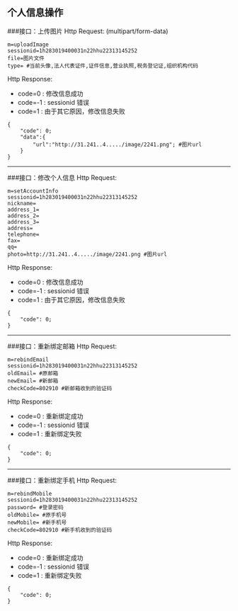 个人信息操作
---
###接口：上传图片
Http Request: (multipart/form-data)

```
m=uploadImage
sessionid=1h283019400031n22hhu22313145252
file=图片文件
type= #当前头像,法人代表证件,证件信息,营业执照,税务登记证,组织机构代码
```

Http Response:

- code=0 : 修改信息成功
- code=-1 : sessionid 错误
- code=1 : 由于其它原因，修改信息失败

``` 
{ 
    "code": 0;
    "data":{
    	"url":"http://31.241..4...../image/2241.png"; #图片url
    }
} 
```
---
###接口：修改个人信息
Http Request:

```
m=setAccountInfo
sessionid=1h283019400031n22hhu22313145252
nickname=
address_1=
address_2=
address_3=
address=
telephone=
fax=
qq=
photo=http://31.241..4...../image/2241.png #图片url
```

Http Response:

- code=0 : 修改信息成功
- code=-1 : sessionid 错误
- code=1 : 由于其它原因，修改信息失败

``` 
{ 
    "code": 0;
} 
```
---
###接口：重新绑定邮箱
Http Request: 

```
m=rebindEmail
sessionid=1h283019400031n22hhu22313145252
oldEmail= #原邮箱
newEmail= #新邮箱
checkCode=802910 #新邮箱收到的验证码
```
Http Response:  

- code=0 : 重新绑定成功
- code=-1 : sessionid 错误
- code=1 : 重新绑定失败

``` 
{ 
    "code": 0;    
} 
```
---
###接口：重新绑定手机
Http Request: 

```
m=rebindMobile
sessionid=1h283019400031n22hhu22313145252
password= #登录密码
oldMobile= #原手机号
newMobile= #新手机号
checkCode=802910 #新手机收到的验证码
```

Http Response:

- code=0 : 重新绑定成功
- code=-1 : sessionid 错误
- code=1 : 重新绑定失败

``` 
{ 
    "code": 0;   
} 
```
